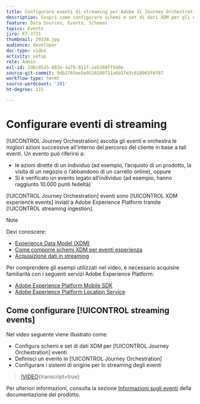 ```yaml
---
title: Configurare eventi di streaming per Adobe di Journey Orchestration
description: Scopri come configurare schemi e set di dati XDM per gli eventi di Journey Orchestration, definire un evento in Journey Orchestration e configurare i sistemi sorgente per lo streaming degli eventi.
feature: Data Sources, Events, Schemas
topics: Events
jira: KT-3731
thumbnail: 29338.jpg
audience: developer
doc-type: video
activity: setup
role: Admin
exl-id: 2d0c05d5-803e-4a79-911f-ceb380ff9d0e
source-git-commit: 9db2765ee5e9520280711a6b1fe3c618963f6f87
workflow-type: tm+mt
source-wordcount: '201'
ht-degree: 21%

---
```


# Configurare eventi di streaming

[!UICONTROL Journey Orchestration] ascolta gli eventi e orchestra le migliori azioni successive all&#39;interno del percorso del cliente in base a tali eventi. Un evento può riferirsi a:

* le azioni dirette di un individuo (ad esempio, l’acquisto di un prodotto, la visita di un negozio o l’abbandono di un carrello online), oppure
* Si è verificato un evento legato all’individuo (ad esempio, hanno raggiunto 10.000 punti fedeltà)

[!UICONTROL Journey Orchestration] eventi sono [!UICONTROL XDM experience events] inviati a Adobe Experience Platform tramite [!UICONTROL streaming ingestion].

>[!NOTE]
>
>Devi conoscere:
>
>* [Experience Data Model (XDM)](https://experienceleague.adobe.com/docs/platform-learn/tutorials/schemas/schemas-and-experience-data-model.html?lang=it)
>* [Come comporre schemi XDM per eventi esperienza](https://experienceleague.adobe.com/docs/platform-learn/tutorials/schemas/create-schemas.html?lang=it)
>* [Acquisizione dati in streaming](https://experienceleague.adobe.com/docs/platform-learn/tutorials/data-ingestion/understanding-streaming-ingestion.html?lang=en)
>
>Per comprendere gli esempi utilizzati nel video, è necessario acquisire familiarità con i seguenti servizi Adobe Experience Platform:
>
>* [Adobe Experience Platform Mobile SDK](https://experienceleague.adobe.com/docs/platform-learn/data-collection/mobile-sdk/overview.html?lang=it)
>* [Adobe Experience Platform Location Service](https://experienceleague.adobe.com/docs/places/using/home.html?lang=it)

## Come configurare [!UICONTROL streaming events]

Nel video seguente viene illustrato come:

* Configura schemi e set di dati XDM per [!UICONTROL Journey Orchestration] eventi
* Definisci un evento in [!UICONTROL Journey Orchestration]
* Configurare i sistemi di origine per lo streaming degli eventi

>[!VIDEO](https://video.tv.adobe.com/v/29338?learn=on){transcript=true}

Per ulteriori informazioni, consulta la sezione [Informazioni sugli eventi](https://experienceleague.adobe.com/docs/journeys/using/events-journeys/about-events/about-events.html?lang=en) della documentazione del prodotto.

